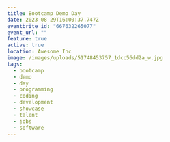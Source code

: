 ```yaml
---
title: Bootcamp Demo Day
date: 2023-08-29T16:00:37.747Z
eventbrite_id: "667632265077"
event_url: ""
feature: true
active: true
location: Awesome Inc
image: /images/uploads/51748453757_1dcc56dd2a_w.jpg
tags:
  - bootcamp
  - demo
  - day
  - programming
  - coding
  - development
  - showcase
  - talent
  - jobs
  - software
---
```

